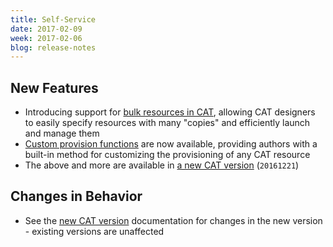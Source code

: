 ```yaml
---
title: Self-Service
date: 2017-02-09
week: 2017-02-06
blog: release-notes
---
```


## New Features

* Introducing support for [bulk resources in CAT](/ss/guides/ss_bulk_resources.html), allowing CAT designers to easily specify resources with many "copies" and efficiently launch and manage them
* [Custom provision functions](/ss/reference/cat/v20161221/index.html#resources-provisioning-resources) are now available, providing authors with a built-in method for customizing the provisioning of any CAT resource
* The above and more are available in [a new CAT version](/ss/reference/cat/changelog.html#version-20161221) (`20161221`)

## Changes in Behavior

* See the [new CAT version](/ss/reference/cat/changelog.html#version-20161221) documentation for changes in the new version - existing versions are unaffected
